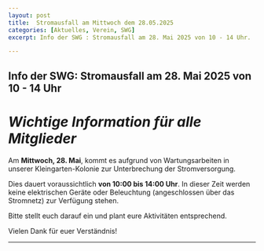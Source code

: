 ```yaml
---
layout: post
title:  Stromausfall am Mittwoch dem 28.05.2025
categories: [Aktuelles, Verein, SWG]
excerpt: Info der SWG : Stromausfall am 28. Mai 2025 von 10 - 14 Uhr.

---
```


## Info der SWG\: Stromausfall am 28. Mai 2025 von 10 - 14 Uhr

# _Wichtige Information für alle Mitglieder_

Am **Mittwoch, 28. Mai**, kommt es aufgrund von Wartungsarbeiten in unserer Kleingarten-Kolonie zur Unterbrechung der Stromversorgung.

Dies dauert voraussichtlich **von 10:00 bis 14:00 Uhr**. In dieser Zeit werden keine elektrischen Geräte oder Beleuchtung (angeschlossen über das Stromnetz) zur Verfügung stehen.

Bitte stellt euch darauf ein und plant eure Aktivitäten entsprechend.

Vielen Dank für euer Verständnis!

---
